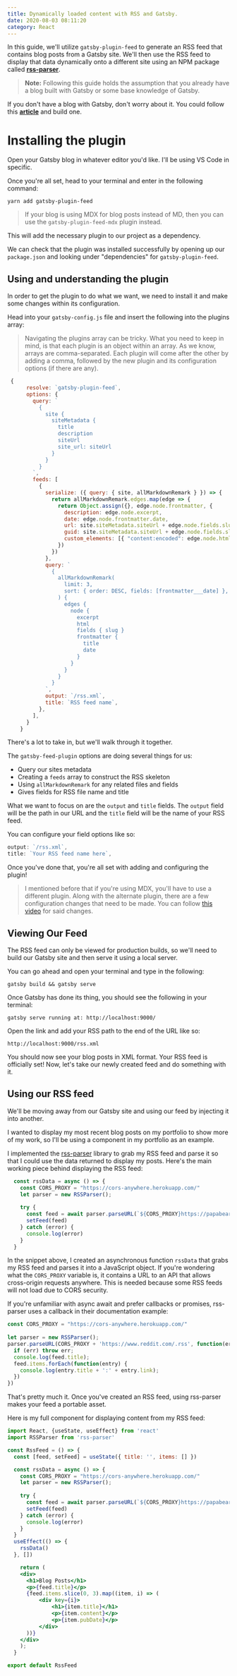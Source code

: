 ```yaml
---
title: Dynamically loaded content with RSS and Gatsby. 
date: 2020-08-03 08:11:20
category: React
---
```



In this guide, we'll utilize `gatsby-plugin-feed` to generate an RSS feed that contains blog posts from a Gatsby site. We'll then use the RSS feed to display that data dynamically onto a different site using an NPM package called [**rss-parser**](https://www.npmjs.com/package/rss-parser).

> **Note:** 
Following this guide holds the assumption that you already have a blog built with Gatsby or some base knowledge of Gatsby.

If you don't have a blog with Gatsby, don't worry about it. You could follow this [**article**](https://daveceddia.com/start-blog-gatsby-netlify/) and build one. 

# Installing the plugin
Open your Gatsby blog in whatever editor you'd like. I'll be using VS Code in specific. 

Once you're all set, head to your terminal and enter in the following command: 

```shell
yarn add gatsby-plugin-feed
```

> If your blog is using MDX for blog posts instead of MD, then you can use the `gatsby-plugin-feed-mdx` plugin instead. 

This will add the necessary plugin to our project as a dependency. 

We can check that the plugin was installed successfully by opening up our `package.json` and looking under "dependencies" for `gatsby-plugin-feed`.

## Using and understanding the plugin 
In order to get the plugin to do what we want, we need to install it and make some changes within its configuration.

Head into your `gatsby-config.js` file and insert the following into the plugins array:

> Navigating the plugins array can be tricky. What you need to keep in mind, is that each plugin is an object within an array. As we know, arrays are comma-separated. Each plugin will come after the other by adding a comma, followed by the new plugin and its configuration options (if there are any). 

```javaScript
 {
      resolve: `gatsby-plugin-feed`,
      options: {
        query: `
          {
            site {
              siteMetadata {
                title
                description
                siteUrl
                site_url: siteUrl
              }
            }
          }
        `,
        feeds: [
          {
            serialize: ({ query: { site, allMarkdownRemark } }) => {
              return allMarkdownRemark.edges.map(edge => {
                return Object.assign({}, edge.node.frontmatter, {
                  description: edge.node.excerpt,
                  date: edge.node.frontmatter.date,
                  url: site.siteMetadata.siteUrl + edge.node.fields.slug,
                  guid: site.siteMetadata.siteUrl + edge.node.fields.slug,
                  custom_elements: [{ "content:encoded": edge.node.html }],
                })
              })
            },
            query: `
              {
                allMarkdownRemark(
                  limit: 3,
                  sort: { order: DESC, fields: [frontmatter___date] },
                ) {
                  edges {
                    node {
                      excerpt
                      html
                      fields { slug }
                      frontmatter {
                        title
                        date
                      }
                    }
                  }
                }
              }
            `,
            output: `/rss.xml`,
            title: `RSS feed name`,
          },
        ],
      }
    }
```
There's a lot to take in, but we'll walk through it together. 

The `gatsby-feed-plugin` options are doing several things for us: 

- Query our sites metadata
- Creating a `feeds` array to construct the RSS skeleton
- Using `allMarkdownRemark` for any related files and fields
- Gives fields for RSS file name and title  

What we want to focus on are the `output` and `title` fields. The `output` field will be the path in our URL and the `title` field will be the name of your RSS feed. 

You can configure your field options like so: 

```javaScript
output: `/rss.xml`,
title: `Your RSS feed name here`,
```
Once you've done that, you're all set with adding and configuring the plugin!

> I mentioned before that if you're using MDX, you'll have to use a different plugin. Along with the alternate plugin, there are a few configuration changes that need to be made. You can follow [this video](https://www.youtube.com/watch?v=Pzx2F_6U1dw) for said changes.

## Viewing Our Feed

The RSS feed can only be viewed for production builds, so we'll need to build our Gatsby site and then serve it using a local server.

You can go ahead and open your terminal and type in the following:

```shell
gatsby build && gatsby serve
```

Once Gatsby has done its thing, you should see the following in your terminal: 

```shell
gatsby serve running at: http://localhost:9000/
```

Open the link and add your RSS path to the end of the URL like so:

```shell
http://localhost:9000/rss.xml
```

You should now see your blog posts in XML format. Your RSS feed is officially set! Now, let's take our newly created feed and do something with it. 

## Using our RSS feed

We'll be moving away from our Gatsby site and using our feed by injecting it into another. 

I wanted to display my most recent blog posts on my portfolio to show more of my work, so I'll be using a component in my portfolio as an example. 

I implemented the [rss-parser](https://www.npmjs.com/package/rss-parser) library to grab my RSS feed and parse it so that I could use the data returned to display my posts. Here's the main working piece behind displaying the RSS feed: 

```javaScript
  const rssData = async () => {
    const CORS_PROXY = "https://cors-anywhere.herokuapp.com/"
    let parser = new RSSParser();
    
    try {
      const feed = await parser.parseURL(`${CORS_PROXY}https://papabearcodes.com/rss.xml`)
      setFeed(feed)
    } catch (error) {
      console.log(error)
    }
  }
```

In the snippet above, I created an asynchronous function `rssData` that grabs my RSS feed and parses it into a JavaScript object. If you're wondering what the `CORS_PROXY` variable is, it contains a URL to an API that allows cross-origin requests anywhere. This is needed because some RSS feeds will not load due to CORS security. 

If you're unfamiliar with async await and prefer callbacks or promises, rss-parser uses a callback in their documentation example: 

```javaScript
const CORS_PROXY = "https://cors-anywhere.herokuapp.com/"
 
let parser = new RSSParser();
parser.parseURL(CORS_PROXY + 'https://www.reddit.com/.rss', function(err, feed) {
  if (err) throw err;
  console.log(feed.title);
  feed.items.forEach(function(entry) {
    console.log(entry.title + ':' + entry.link);
  })
})
```

That's pretty much it. Once you've created an RSS feed, using rss-parser makes your feed a portable asset.

Here is my full component for displaying content from my RSS feed: 

```jsx
import React, {useState, useEffect} from 'react'
import RSSParser from 'rss-parser'

const RssFeed = () => {
  const [feed, setFeed] = useState({ title: '', items: [] })

  const rssData = async () => {
    const CORS_PROXY = "https://cors-anywhere.herokuapp.com/"
    let parser = new RSSParser();
    
    try {
      const feed = await parser.parseURL(`${CORS_PROXY}https://papabearcodes.com/rss.xml`)
      setFeed(feed)
    } catch (error) {
      console.log(error)
    }
  }
  useEffect(() => {
    rssData()
  }, [])

    return (
    <div>
      <h1>Blog Posts</h1>
      <p>{feed.title}</p>
      {feed.items.slice(0, 3).map((item, i) => (
          <div key={i}>
              <h1>{item.title}</h1>
              <p>{item.content}</p>
              <p>{item.pubDate}</p>
          </div>
      ))}
    </div>
    );
  }

export default RssFeed
```
